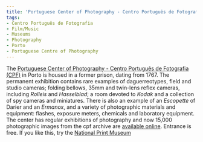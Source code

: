 ```yaml
---
title: 'Portuguese Center of Photography - Centro Português de Fotografia'
tags: 
- Centro Português de Fotografia
- Film/Music
- Museums
- Photography
- Porto
- Portuguese Centre of Photography
---
```


The [Portuguese Center of Photography - Centro Português de Fotografia (CPF)](http://www.cpf.pt/index.htm) in Porto is housed in a former prison, dating from 1767. The permanent exhibition contains rare examples of daguerreotypes, field and studio cameras; folding bellows, 35mm and twin-lens reflex cameras, including _Rolleis_ and _Hasselblad_; a room devoted to _Kodak_ and a collection of spy cameras and miniatures. There is also an example of an _Escopette_ of Darier and an _Ermanox_, and a variety of photographic materials and equipment: flashes, exposure meters, chemicals and laboratory equipment. The center has regular exhibitions of photography and now 15,000 photographic images from the cpf archive are [available online](https://digitarq.arquivos.pt/). Entrance is free. If you like this, try the [National Print Museum](https://oportocall.wordpress.com/2016/02/11/museum-of-print/)